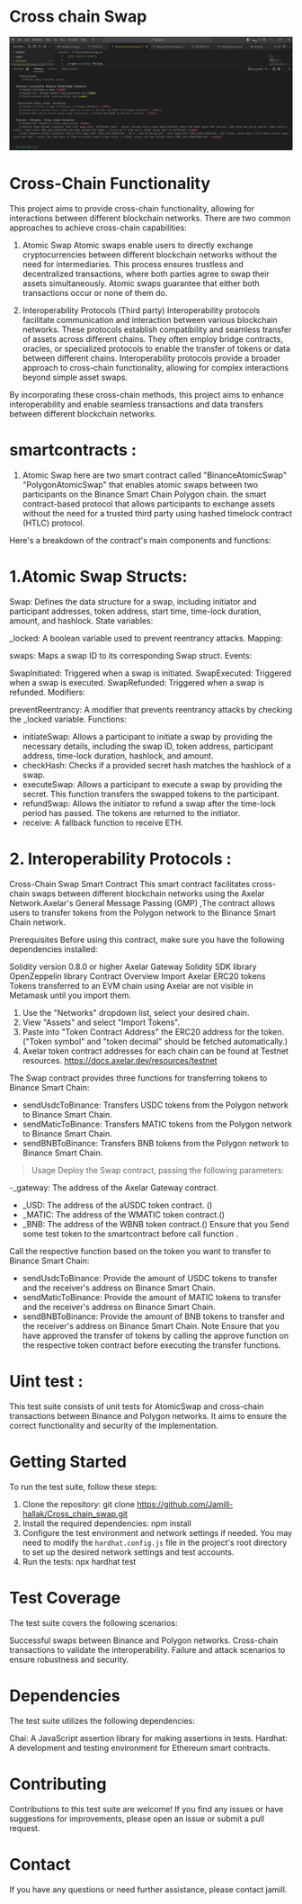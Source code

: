 # Cross chain Swap
![Example Image](hash1.png)

# Cross-Chain Functionality 

This project aims to provide cross-chain functionality, allowing for interactions between different blockchain networks. There are two common approaches to achieve cross-chain capabilities:

1. Atomic Swap
Atomic swaps enable users to directly exchange cryptocurrencies between different blockchain networks without the need for intermediaries. This process ensures trustless and decentralized transactions, where both parties agree to swap their assets simultaneously. Atomic swaps guarantee that either both transactions occur or none of them do.

2. Interoperability Protocols (Third party)
Interoperability protocols facilitate communication and interaction between various blockchain networks. These protocols establish compatibility and seamless transfer of assets across different chains. They often employ bridge contracts, oracles, or specialized protocols to enable the transfer of tokens or data between different chains. Interoperability protocols provide a broader approach to cross-chain functionality, allowing for complex interactions beyond simple asset swaps.

By incorporating these cross-chain methods, this project aims to enhance interoperability and enable seamless transactions and data transfers between different blockchain networks.

# smartcontracts : 

1. Atomic Swap
here are two smart contract called "BinanceAtomicSwap" "PolygonAtomicSwap" that enables atomic swaps between two participants on the Binance Smart Chain Polygon chain. the smart contract-based protocol that allows participants to exchange assets without the need for a trusted third party using hashed timelock contract (HTLC) protocol.

Here's a breakdown of the contract's main components and functions:

# 1.Atomic Swap Structs:

Swap: Defines the data structure for a swap, including initiator and participant addresses, token address, start time, time-lock duration, amount, and hashlock.
State variables:

_locked: A boolean variable used to prevent reentrancy attacks.
Mapping:

swaps: Maps a swap ID to its corresponding Swap struct.
Events:

SwapInitiated: Triggered when a swap is initiated.
SwapExecuted: Triggered when a swap is executed.
SwapRefunded: Triggered when a swap is refunded.
Modifiers:

preventReentrancy: A modifier that prevents reentrancy attacks by checking the _locked variable.
Functions:

- initiateSwap: Allows a participant to initiate a swap by providing the necessary details, including the swap ID, token address, participant address, time-lock duration, hashlock, and amount.
- checkHash: Checks if a provided secret hash matches the hashlock of a swap.
- executeSwap: Allows a participant to execute a swap by providing the secret. This function transfers the swapped tokens to the participant.
- refundSwap: Allows the initiator to refund a swap after the time-lock period has passed. The tokens are returned to the initiator.
- receive: A fallback function to receive ETH.

# 2. Interoperability Protocols : 


Cross-Chain Swap Smart Contract
This smart contract facilitates cross-chain swaps between different blockchain networks using the Axelar Network.Axelar's General Message Passing (GMP) ,The contract allows users to transfer tokens from the Polygon network to the Binance Smart Chain network.

Prerequisites
Before using this contract, make sure you have the following dependencies installed:

Solidity version 0.8.0 or higher
Axelar Gateway Solidity SDK library
OpenZeppelin library
Contract Overview
Import Axelar ERC20 tokens
Tokens transferred to an EVM chain using Axelar are not visible in Metamask until you import them.

1. Use the "Networks" dropdown list, select your desired chain.
2. View "Assets" and select "Import Tokens".
3. Paste into "Token Contract Address" the ERC20 address for the token. ("Token symbol" and "token decimal" should be fetched automatically.)
4. Axelar token contract addresses for each chain can be found at Testnet resources. https://docs.axelar.dev/resources/testnet

The Swap contract provides three functions for transferring tokens to Binance Smart Chain:

- sendUsdcToBinance: Transfers USDC tokens from the Polygon network to Binance Smart Chain.
- sendMaticToBinance: Transfers MATIC tokens from the Polygon network to Binance Smart Chain.
- sendBNBToBinance: Transfers BNB tokens from the Polygon network to Binance Smart Chain.

>Usage
Deploy the Swap contract, passing the following parameters:

 -_gateway: The address of the Axelar Gateway contract.
- _USD: The address of the aUSDC token contract. ()
- _MATIC: The address of the WMATIC token contract.()
- _BNB: The address of the WBNB token contract.()
Ensure that you Send some test token to the smartcontract before call function .

Call the respective function based on the token you want to transfer to Binance Smart Chain:

- sendUsdcToBinance: Provide the amount of USDC tokens to transfer and the receiver's address on Binance Smart Chain.
- sendMaticToBinance: Provide the amount of MATIC tokens to transfer and the receiver's address on Binance Smart Chain.
- sendBNBToBinance: Provide the amount of BNB tokens to transfer and the receiver's address on Binance Smart Chain.
Note
Ensure that you have approved the transfer of tokens by calling the approve function on the respective token contract before executing the transfer functions.

# Uint test : 

This test suite consists of unit tests for AtomicSwap and cross-chain transactions between Binance and Polygon networks. It aims to ensure the correct functionality and security of the implementation.

# Getting Started
To run the test suite, follow these steps:

1. Clone the repository: git clone <https://github.com/Jamill-hallak/Cross_chain_swap.git>
2. Install the required dependencies: npm install
3. Configure the test environment and network settings if needed. You may need to modify the `hardhat.config.js` file in the project's root directory to set up the desired network settings and test accounts.
4. Run the tests: npx hardhat test


# Test Coverage
The test suite covers the following scenarios:

Successful swaps between Binance and Polygon networks.
Cross-chain transactions to validate the interoperability.
Failure and attack scenarios to ensure robustness and security.

# Dependencies

The test suite utilizes the following dependencies:

Chai: A JavaScript assertion library for making assertions in tests.
Hardhat: A development and testing environment for Ethereum smart contracts.

# Contributing
Contributions to this test suite are welcome! If you find any issues or have suggestions for improvements, please open an issue or submit a pull request.



# Contact
If you have any questions or need further assistance, please contact jamill.
